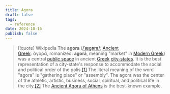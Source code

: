 ```yaml
---
title: Agora
draft: false
tags:
  - reference
date: 2024-10-16
publish: false
---
```



> [!quote] Wikipedia
> The **agora** ([/ˈæɡərə/](https://en.wikipedia.org/wiki/Help:IPA/English "Help:IPA/English"); [Ancient Greek](https://en.wikipedia.org/wiki/Ancient_Greek_language "Ancient Greek language"): ἀγορά, romanized: __agorá__, meaning "market" in [Modern Greek](https://en.wikipedia.org/wiki/Modern_Greek "Modern Greek")) was a central [public space](https://en.wikipedia.org/wiki/Public_space "Public space") in ancient [Greek](https://en.wikipedia.org/wiki/Ancient_Greece "Ancient Greece") [city-states](https://en.wikipedia.org/wiki/Polis "Polis"). It is the best representation of a city-state's response to accommodate the social and political order of the polis.[[1]](https://en.wikipedia.org/wiki/Agora#cite_note-1) The literal meaning of the word "agora" is "gathering place" or "assembly". The agora was the center of the athletic, artistic, business, social, spiritual, and political life in the city.[[2]](https://en.wikipedia.org/wiki/Agora#cite_note-InternationalDictionary-2) The [Ancient Agora of Athens](https://en.wikipedia.org/wiki/Ancient_Agora_of_Athens "Ancient Agora of Athens") is the best-known example.
